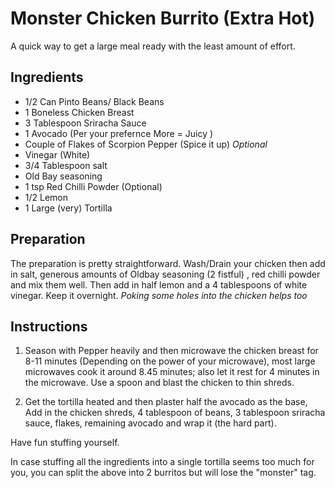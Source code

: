# Monster Chicken Burrito (Extra Hot)


A quick way to get a large meal ready with the least amount of effort.

## Ingredients

- 1/2 Can Pinto Beans/ Black Beans
- 1 Boneless Chicken Breast
- 3 Tablespoon Sriracha Sauce
- 1 Avocado (Per your prefernce More = Juicy )
- Couple of Flakes of Scorpion Pepper (Spice it up) _Optional_
- Vinegar (White)
- 3/4 Tablespoon salt
- Old Bay seasoning
- 1 tsp Red Chilli Powder (Optional)
- 1/2 Lemon
- 1 Large (very) Tortilla


## Preparation


The preparation is pretty straightforward. Wash/Drain your chicken then add in salt, generous amounts of Oldbay seasoning (2 fistful) , red chilli powder and mix them well. Then add in half lemon and a 4 tablespoons of white vinegar. Keep it overnight. _Poking some holes into the chicken helps too_

## Instructions


1. Season with Pepper heavily and then microwave the chicken breast for 8-11 minutes (Depending on the power of your microwave), most large microwaves cook it around 8.45 minutes; also let it rest for 4 minutes in the microwave. Use a spoon and blast the chicken to thin shreds.

2. Get the tortilla heated and then plaster half the avocado as the base, Add in the chicken shreds, 4 tablespoon of beans, 3 tablespoon sriracha sauce, flakes, remaining avocado and wrap it (the hard part).

Have fun stuffing yourself.

In case stuffing all the ingredients into a single tortilla seems too much for you, you can split the above into 2 burritos but will lose the "monster" tag.
